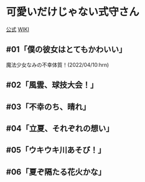 # 可愛いだけじゃない式守さん

[公式](https://shikimori-anime.com/) 
[WIKI](https://ja.wikipedia.org/wiki/%E5%8F%AF%E6%84%9B%E3%81%84%E3%81%A0%E3%81%91%E3%81%98%E3%82%83%E3%81%AA%E3%81%84%E5%BC%8F%E5%AE%88%E3%81%95%E3%82%93) 

## #01「僕の彼女はとてもかわいい」

魔法少女なみの不幸体質！(2022/04/10:hrn)

## #02「風雲、球技大会！」

## #03「不幸のち、晴れ」

## #04「立夏、それぞれの想い」

## #05「ウキウキ川あそび！」

## #06「夏ぞ隔たる花火かな」
